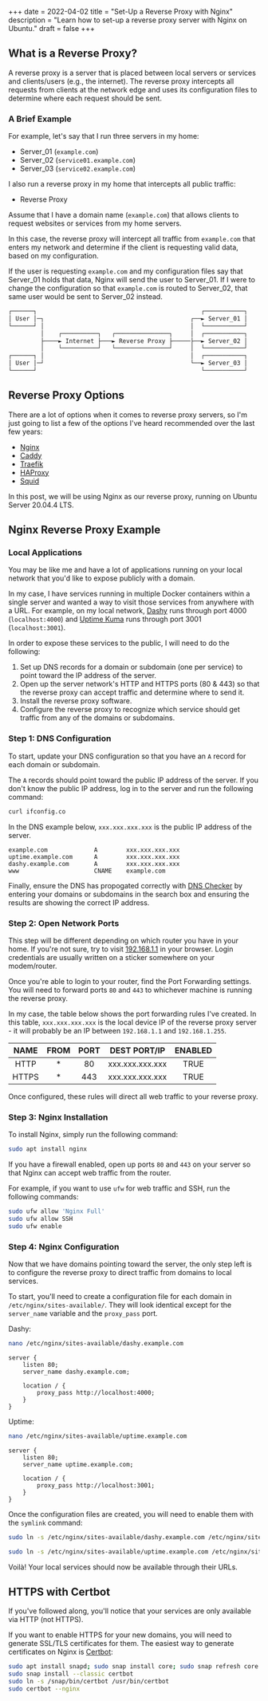+++
date = 2022-04-02
title = "Set-Up a Reverse Proxy with Nginx"
description = "Learn how to set-up a reverse proxy server with Nginx on Ubuntu."
draft = false
+++

## What is a Reverse Proxy?

A reverse proxy is a server that is placed between local servers or services and
clients/users (e.g., the internet). The reverse proxy intercepts all requests
from clients at the network edge and uses its configuration files to determine
where each request should be sent.

### A Brief Example

For example, let's say that I run three servers in my home:

-   Server_01 (`example.com`)
-   Server_02 (`service01.example.com`)
-   Server_03 (`service02.example.com`)

I also run a reverse proxy in my home that intercepts all public traffic:

-   Reverse Proxy

Assume that I have a domain name (`example.com`) that allows clients to request
websites or services from my home servers.

In this case, the reverse proxy will intercept all traffic from `example.com`
that enters my network and determine if the client is requesting valid data,
based on my configuration.

If the user is requesting `example.com` and my configuration files say that
Server_01 holds that data, Nginx will send the user to Server_01. If I were to
change the configuration so that `example.com` is routed to Server_02, that same
user would be sent to Server_02 instead.

```txt
┌──────┐                                              ┌───────────┐
│ User │─┐                                         ┌──► Server_01 │
└──────┘ │                                         │  └───────────┘
         │    ┌──────────┐   ┌───────────────┐     │  ┌───────────┐
         ├────► Internet ├───► Reverse Proxy ├─────├──► Server_02 │
         │    └──────────┘   └───────────────┘     │  └───────────┘
┌──────┐ │                                         │  ┌───────────┐
│ User │─┘                                         └──► Server_03 │
└──────┘                                              └───────────┘
```

## Reverse Proxy Options

There are a lot of options when it comes to reverse proxy servers, so I'm just
going to list a few of the options I've heard recommended over the last few
years:

-   [Nginx](https://nginx.com)
-   [Caddy](https://caddyserver.com)
-   [Traefik](https://traefik.io/)
-   [HAProxy](https://www.haproxy.org/)
-   [Squid](https://ubuntu.com/server/docs/proxy-servers-squid)

In this post, we will be using Nginx as our reverse proxy, running on Ubuntu
Server 20.04.4 LTS.

## Nginx Reverse Proxy Example

### Local Applications

You may be like me and have a lot of applications running on your local network
that you'd like to expose publicly with a domain.

In my case, I have services running in multiple Docker containers within a
single server and wanted a way to visit those services from anywhere with a URL.
For example, on my local network, [Dashy](https://dashy.to) runs through port
4000 (`localhost:4000`) and
[Uptime Kuma](https://github.com/louislam/uptime-kuma) runs through port 3001
(`localhost:3001`).

In order to expose these services to the public, I will need to do the
following:

1. Set up DNS records for a domain or subdomain (one per service) to point
   toward the IP address of the server.
2. Open up the server network's HTTP and HTTPS ports (80 & 443) so that the
   reverse proxy can accept traffic and determine where to send it.
3. Install the reverse proxy software.
4. Configure the reverse proxy to recognize which service should get traffic
   from any of the domains or subdomains.

### Step 1: DNS Configuration

To start, update your DNS configuration so that you have an `A` record for each
domain or subdomain.

The `A` records should point toward the public IP address of the server. If you
don't know the public IP address, log in to the server and run the following
command:

```bash
curl ifconfig.co
```

In the DNS example below, `xxx.xxx.xxx.xxx` is the public IP address of the
server.

```config
example.com             A        xxx.xxx.xxx.xxx
uptime.example.com      A        xxx.xxx.xxx.xxx
dashy.example.com       A        xxx.xxx.xxx.xxx
www                     CNAME    example.com
```

Finally, ensure the DNS has propogated correctly with
[DNS Checker](https://dnschecker.org) by entering your domains or subdomains in
the search box and ensuring the results are showing the correct IP address.

### Step 2: Open Network Ports

This step will be different depending on which router you have in your home. If
you're not sure, try to visit [192.168.1.1](http://192.168.1.1) in your browser.
Login credentials are usually written on a sticker somewhere on your
modem/router.

Once you're able to login to your router, find the Port Forwarding settings. You
will need to forward ports `80` and `443` to whichever machine is running the
reverse proxy.

In my case, the table below shows the port forwarding rules I've created. In
this table, `xxx.xxx.xxx.xxx` is the local device IP of the reverse proxy
server - it will probably be an IP between `192.168.1.1` and `192.168.1.255`.

| NAME  | FROM | PORT |  DEST PORT/IP   | ENABLED |
| :---: | :--: | :--: | :-------------: | :-----: |
| HTTP  |  \*  |  80  | xxx.xxx.xxx.xxx |  TRUE   |
| HTTPS |  \*  | 443  | xxx.xxx.xxx.xxx |  TRUE   |

Once configured, these rules will direct all web traffic to your reverse proxy.

### Step 3: Nginx Installation

To install Nginx, simply run the following command:

```bash
sudo apt install nginx
```

If you have a firewall enabled, open up ports `80` and `443` on your server so
that Nginx can accept web traffic from the router.

For example, if you want to use `ufw` for web traffic and SSH, run the following
commands:

```bash
sudo ufw allow 'Nginx Full'
sudo ufw allow SSH
sudo ufw enable
```

### Step 4: Nginx Configuration

Now that we have domains pointing toward the server, the only step left is to
configure the reverse proxy to direct traffic from domains to local services.

To start, you'll need to create a configuration file for each domain in
`/etc/nginx/sites-available/`. They will look identical except for the
`server_name` variable and the `proxy_pass` port.

Dashy:

```bash
nano /etc/nginx/sites-available/dashy.example.com
```

```config
server {
    listen 80;
    server_name dashy.example.com;

    location / {
        proxy_pass http://localhost:4000;
    }
}
```

Uptime:

```bash
nano /etc/nginx/sites-available/uptime.example.com
```

```config
server {
    listen 80;
    server_name uptime.example.com;

    location / {
        proxy_pass http://localhost:3001;
    }
}
```

Once the configuration files are created, you will need to enable them with the
`symlink` command:

```bash
sudo ln -s /etc/nginx/sites-available/dashy.example.com /etc/nginx/sites-enabled/
```

```bash
sudo ln -s /etc/nginx/sites-available/uptime.example.com /etc/nginx/sites-enabled/
```

Voilà! Your local services should now be available through their URLs.

## HTTPS with Certbot

If you've followed along, you'll notice that your services are only available
via HTTP (not HTTPS).

If you want to enable HTTPS for your new domains, you will need to generate
SSL/TLS certificates for them. The easiest way to generate certificates on Nginx
is [Certbot](https://certbot.eff.org):

```bash
sudo apt install snapd; sudo snap install core; sudo snap refresh core
sudo snap install --classic certbot
sudo ln -s /snap/bin/certbot /usr/bin/certbot
sudo certbot --nginx
```
